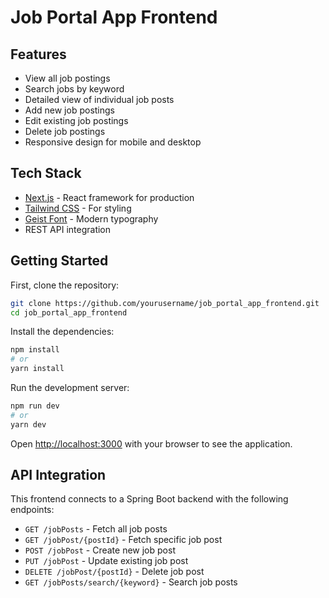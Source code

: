 # Job Portal App Frontend

## Features

- View all job postings
- Search jobs by keyword
- Detailed view of individual job posts
- Add new job postings
- Edit existing job postings
- Delete job postings
- Responsive design for mobile and desktop

## Tech Stack

- [Next.js](https://nextjs.org) - React framework for production
- [Tailwind CSS](https://tailwindcss.com) - For styling
- [Geist Font](https://vercel.com/font) - Modern typography
- REST API integration

## Getting Started

First, clone the repository:

```bash
git clone https://github.com/yourusername/job_portal_app_frontend.git
cd job_portal_app_frontend
```

Install the dependencies:

```bash
npm install
# or
yarn install
```

Run the development server:

```bash
npm run dev
# or
yarn dev
```

Open [http://localhost:3000](http://localhost:3000) with your browser to see the application.

## API Integration

This frontend connects to a Spring Boot backend with the following endpoints:

- `GET /jobPosts` - Fetch all job posts
- `GET /jobPost/{postId}` - Fetch specific job post
- `POST /jobPost` - Create new job post
- `PUT /jobPost` - Update existing job post
- `DELETE /jobPost/{postId}` - Delete job post
- `GET /jobPosts/search/{keyword}` - Search job posts
